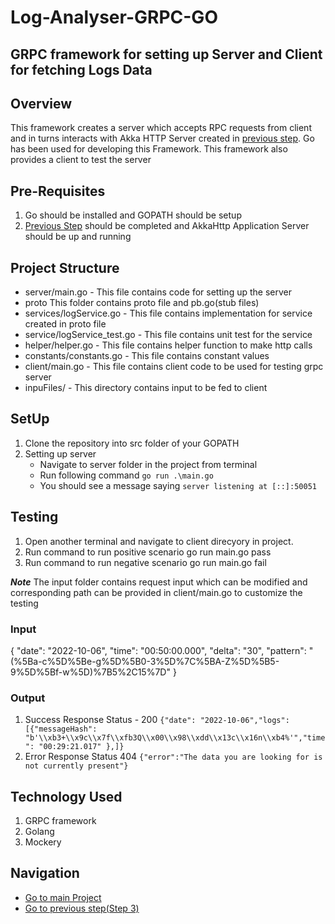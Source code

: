 # Log-Analyser-GRPC-GO
## GRPC framework for setting up Server and Client for fetching Logs Data

## Overview

This framework creates a server which accepts RPC requests from client and in turns interacts with Akka HTTP Server created in [previous step](https://github.com/TomarGunjan/AwsLogAnalysisWithLambdaAkkaGrpc/tree/master/akka-http-loganalyser-scala#readme). Go has been used for developing this Framework. This framework also provides a client to test the server

## Pre-Requisites
1. Go should be installed and GOPATH should be setup
2. [Previous Step](https://github.com/TomarGunjan/AwsLogAnalysisWithLambdaAkkaGrpc/tree/master/akka-http-loganalyser-scala#readme) should be completed and AkkaHttp Application Server should be up and running

## Project Structure

  -  server/main.go - This file contains code for setting up the server
  -  proto This folder contains proto file and pb.go(stub files)
  -  services/logService.go - This file contains implementation for service created in proto file
  -  service/logService_test.go - This file contains unit test for the service
  -  helper/helper.go - This file contains helper function to make http calls
  -  constants/constants.go - This file contains constant values
  -  client/main.go - This file contains client code to be used for testing grpc server
  -  inpuFiles/ - This directory contains input to be fed to client
  
## SetUp

1. Clone the repository into src folder of your GOPATH
2. Setting up server
    - Navigate to server folder in the project from terminal 
    - Run following command ```go run .\main.go```
    - You should see a message saying ``` server listening at [::]:50051 ```
 
## Testing

1. Open another terminal and navigate to client direcyory in project.
2. Run command to run positive scenario go run main.go pass
3. Run command to run negative scenario go run main.go fail

***Note*** The input folder contains request input which can be modified and corresponding path can be provided in client/main.go to customize the testing

### Input
  
   {
  "date": "2022-10-06",
  "time": "00:50:00.000",
  "delta": "30",
  "pattern": "(%5Ba-c%5D%5Be-g%5D%5B0-3%5D%7C%5BA-Z%5D%5B5-9%5D%5Bf-w%5D)%7B5%2C15%7D"
  }

### Output
1. Success Response Status - 200
  ```{"date": "2022-10-06","logs": [{"messageHash": "b'\\xb3+\\x9c\\x7f\\xfb3Q\\x00\\x98\\xdd\\x13c\\x16n\\xb4%'","time": "00:29:21.017" },]}```
2. Error Response Status 404
  ```{"error":"The data you are looking for is not currently present"}```
  
  
## Technology Used
1. GRPC framework
2. Golang
3. Mockery

## Navigation
  - [Go to main Project](https://github.com/TomarGunjan/AwsLogAnalysisWithLambdaAkkaGrpc/blob/master/README.md)
  - [Go to previous step(Step 3)](https://github.com/TomarGunjan/AwsLogAnalysisWithLambdaAkkaGrpc/tree/master/akka-http-loganalyser-scala#readme)


